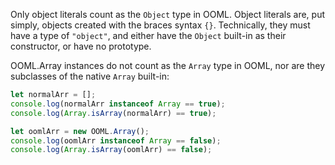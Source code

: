 Only object literals count as the `Object` type in OOML. Object literals are, put simply, objects created with the braces syntax `{}`. Technically, they must have a type of `"object"`, and either have the `Object` built-in as their constructor, or have no prototype.

OOML.Array instances do not count as the `Array` type in OOML, nor are they subclasses of the native `Array` built-in:

```javascript
let normalArr = [];
console.log(normalArr instanceof Array == true);
console.log(Array.isArray(normalArr) == true);

let oomlArr = new OOML.Array();
console.log(oomlArr instanceof Array == false);
console.log(Array.isArray(oomlArr) == false);
```
